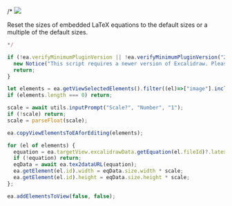 
/*
![](https://raw.githubusercontent.com/zsviczian/obsidian-excalidraw-plugin/master/images/scripts-reset-latex.jpg)

Reset the sizes of embedded LaTeX equations to the default sizes or a multiple of the default sizes.

```javascript
*/

if (!ea.verifyMinimumPluginVersion || !ea.verifyMinimumPluginVersion("2.4.0")) {
  new Notice("This script requires a newer version of Excalidraw. Please install the latest version.");
  return;
}

let elements = ea.getViewSelectedElements().filter((el)=>["image"].includes(el.type));
if (elements.length === 0) return;

scale = await utils.inputPrompt("Scale?", "Number", "1");
if (!scale) return;
scale = parseFloat(scale);

ea.copyViewElementsToEAforEditing(elements);

for (el of elements) {
  equation = ea.targetView.excalidrawData.getEquation(el.fileId)?.latex;
  if (!equation) return;
  eqData = await ea.tex2dataURL(equation);
  ea.getElement(el.id).width = eqData.size.width * scale;
  ea.getElement(el.id).height = eqData.size.height * scale;
};

ea.addElementsToView(false, false);
